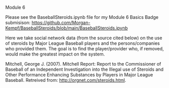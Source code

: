 Module 6

Please see the BaseballSteroids.ipynb file for my Module 6 Basics Badge submisison:
https://github.com/Morgan-Kempf/BaseballSteroids/blob/main/BaseballSteroids.ipynb

Here we take social network data (from the source cited below) on the use of steroids by Major League Baseball players and the persons/companies who provided them. The goal is to find the player/provider who, if removed, would make the greatest impact on the system.

Mitchell, George J. (2007). Mitchell Report: Report to the Commissioner of Baseball of an Independent Investigation into the Illegal use of Steroids and Other Performance Enhancing Substances by Players in Major League Baseball. Retreived from: http://orgnet.com/steroids.html.
